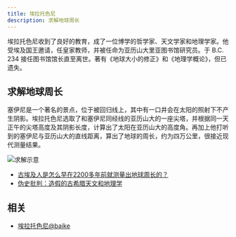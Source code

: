 ```yaml
---
title: 埃拉托色尼
description: 求解地球周长
---
```


埃拉托色尼收到了良好的教育，成了一位博学的哲学家、天文学家和地理学家。他受埃及国王邀请，任皇家教师，并被任命为亚历山大里亚图书馆研究员。于 B.C. 234 接任图书馆馆长直至离世。著有《地球大小的修正》和《地理学概论》，但已遗失。

## 求解地球周长

塞伊尼是一个著名的景点，位于被回归线上，其中有一口井会在太阳的照射下不产生阴影。埃拉托色尼选取了和塞伊尼同经线的亚历山大的一座尖塔，并根据同一天正午的尖塔高度及其阴影长度，计算出了太阳在亚历山大的高度角。再加上他打听到的塞伊尼与亚历山大的直线距离，算出了地球的周长，约为四万公里，很接近现代测量结果。

![求解示意](https://mgear-image.oss-cn-shanghai.aliyuncs.com/image/other/20220117233422.png)

* [古埃及人是怎么早在2200多年前就测量出地球周长的？](https://www.bilibili.com/video/BV1Ma4y1e7rx)
* [伪史批判：造假的古希腊天文和地理学](https://www.bilibili.com/video/BV1GJ41197eB)

## 相关

* [埃拉托色尼@baike](https://baike.baidu.com/item/%E5%9F%83%E6%8B%89%E6%89%98%E8%89%B2%E5%B0%BC/464101)
